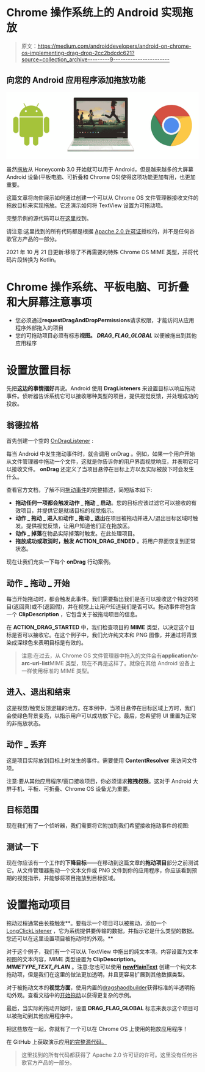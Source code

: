 # Chrome 操作系统上的 Android 实现拖放

> 原文：<https://medium.com/androiddevelopers/android-on-chrome-os-implementing-drag-drop-2cc2bdcdc621?source=collection_archive---------9----------------------->

## 向您的 Android 应用程序添加拖放功能

![](img/39e8d40e389370d5bb51f7f62424f265.png)

虽然[拖放](https://developer.android.com/guide/topics/ui/drag-drop.html)从 Honeycomb 3.0 开始就可以用于 Android，但是越来越多的大屏幕 Android 设备(平板电脑、可折叠和 Chrome OS)使得这项功能更加有用，也更加重要。

这篇文章将向你展示如何通过创建一个可以从 Chrome OS 文件管理器接收文件的拖放目标来实现拖放。它还演示如何将 TextView 设置为可拖动项。

完整示例的源代码可以在[这里](https://github.com/android/user-interface-samples/tree/main/AndroidOnChromeOSDragAndDropDemo)找到。

请注意:这里找到的所有代码都是根据 [Apache 2.0 许可证](https://www.apache.org/licenses/LICENSE-2.0)授权的，并不是任何谷歌官方产品的一部分。

2021 年 10 月 21 日更新:移除了不再需要的特殊 Chrome OS MIME 类型，并将代码片段转换为 Kotlin。

# Chrome 操作系统、平板电脑、可折叠和大屏幕注意事项

*   您必须通过**requestDragAndDropPermissions**请求权限，才能访问从应用程序外部拖入的项目
*   您的可拖动项目必须有标志**视图。 *DRAG_FLAG_GLOBAL*** 以便被拖出到其他应用程序

# 设置放置目标

先把**这边的事情摆好**再说。Android 使用 **DragListeners** 来设置目标以响应拖动事件。侦听器告诉系统它可以接收哪种类型的项目，提供视觉反馈，并处理成功的投放。

## 翁德拉格

首先创建一个空的 [OnDragListener](https://developer.android.com/reference/android/view/View.OnDragListener.html) :

每当 Android 中发生拖动事件时，就会调用 onDrag 。例如，如果一个用户开始从文件管理器中拖动一个文件，这就是你告诉你的用户界面视觉响应，并表明它可以接收文件。 **onDrag** 还定义了当项目悬停在目标上方以及实际被放下时会发生什么。

查看官方文档，了解不同[拖动事件](https://developer.android.com/guide/topics/ui/drag-drop.html#AboutDragEvent)的完整描述，简短版本如下:

*   **拖动任何一项都会触发动作 _ 拖动 _ 启动**。您的目标应该过滤它可以接收的有效项目，并提供它是就绪目标的视觉指示。
*   **动作 _ 拖动 _ 进入**和**动作 _ 拖动 _ 退出**在项目被拖动并进入/退出目标区域时触发。提供视觉反馈，让用户知道他们正在拖放区。
*   **动作 _ 掉落**在物品实际掉落时触发。在此处理项目。
*   **拖放成功或取消时，触发 ACTION_DRAG_ENDED** 。将用户界面恢复到正常状态。

现在让我们充实一下每个 **onDrag** 行动案例。

## 动作 _ 拖动 _ 开始

每当开始拖动时，都会触发此事件。我们需要指出我们是否可以接收这个特定的项目(返回真)或不(返回假)，并在视觉上让用户知道我们是否可以。拖动事件将包含一个 **ClipDescription** ，它包含关于被拖动项目的信息。

在 **ACTION_DRAG_STARTED** 中，我们检查项目的 **MIME** 类型，以决定这个目标是否可以接收它。在这个例子中，我们允许纯文本和 PNG 图像，并通过将背景染成深绿色来表明目标是有效的。

> 注意:在过去，从 Chrome OS 文件管理器中拖入的文件会有**application/x-arc-uri-list**MIME 类型，现在不再是这样了。就像在其他 Android 设备上一样使用标准的 MIME 类型。

## 进入、退出和结束

这是视觉/触觉反馈逻辑的地方。在本例中，当项目悬停在目标区域上方时，我们会使绿色背景变亮，以指示用户可以成功放下它。最后，您希望将 UI 重置为正常的非拖放状态。

## 动作 _ 丢弃

这是项目实际放到目标上时发生的事件。需要使用 **ContentResolver** 来访问文件项。

注意:要从其他应用程序/窗口接收项目，你必须请求**拖拽权限**。这对于 Android 大屏手机、平板、可折叠、Chrome OS 设备尤为重要。

## 目标范围

现在我们有了一个侦听器，我们需要将它附加到我们希望接收拖动事件的视图:

## 测试一下

现在你应该有一个工作的**下降目标**——在移动到这篇文章的**拖动项目**部分之前测试它。从文件管理器拖动一个文本文件或 PNG 文件到你的应用程序，你应该看到预期的视觉指示，并能够将项目拖放到目标区域。

# 设置拖动项目

拖动过程通常由长按触发**。要指示一个项目可以被拖动，添加一个 [LongClickListener](https://developer.android.com/reference/android/view/View.OnLongClickListener.html) ，它为系统提供要传输的数据，并指示它是什么类型的数据。您还可以在这里设置项目被拖动时的外观。**

对于这个例子，我们有一个可以从 TextView 中拖出的纯文本项。内容设置为文本视图的文本内容，MIME 类型设置为 **ClipDescription。 *MIMETYPE_TEXT_PLAIN*** 。注意:您也可以使用 [**newPlainText**](https://developer.android.com/reference/android/content/ClipData.html#newPlainText(java.lang.CharSequence,%20java.lang.CharSequence)) 创建一个纯文本拖动项，但是我们在这里的做法更加透明，并且更容易扩展到其他数据类型。

对于被拖动文本的**视觉方面**，使用内置的[dragshaodbuilder](https://developer.android.com/reference/android/view/View.DragShadowBuilder.html)获得标准的半透明拖动外观。查看文档中的[开始拖动](https://developer.android.com/guide/topics/ui/drag-drop.html#StartDrag)以获得更复杂的示例。

最后，当实际的拖动开始时，设置 **DRAG_FLAG_GLOBAL** 标志来表示这个项目可以被拖动到其他应用程序中。

把这些放在一起，你就有了一个可以在 Chrome OS 上使用的拖放应用程序！

在 GitHub 上获取演示应用[的完整源代码。](https://github.com/android/user-interface-samples/tree/main/AndroidOnChromeOSDragAndDropDemo)

> 这里找到的所有代码都获得了 Apache 2.0 许可证的许可。这里没有任何谷歌官方产品的一部分。
